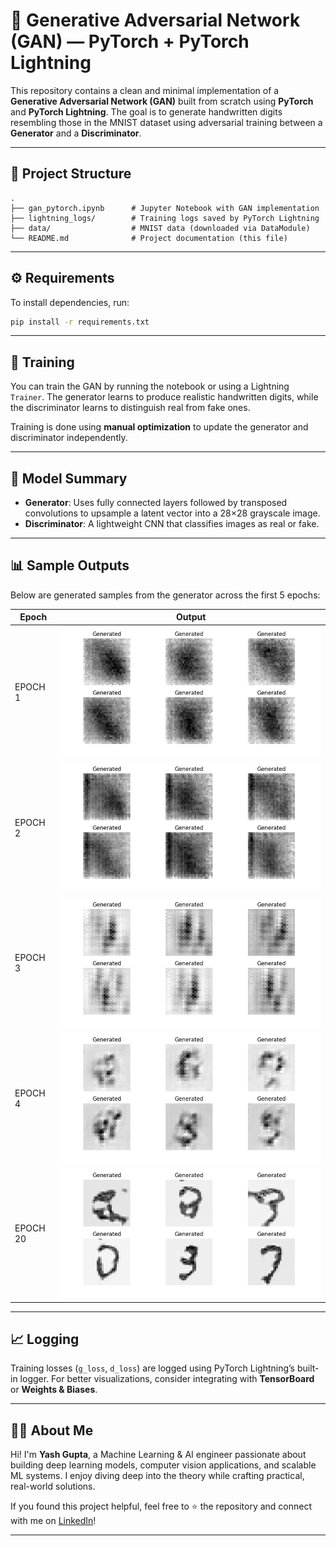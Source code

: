 # 🎨 Generative Adversarial Network (GAN) — PyTorch + PyTorch Lightning

This repository contains a clean and minimal implementation of a **Generative Adversarial Network (GAN)** built from scratch using **PyTorch** and **PyTorch Lightning**. The goal is to generate handwritten digits resembling those in the MNIST dataset using adversarial training between a **Generator** and a **Discriminator**.

---

## 📁 Project Structure

```
.
├── gan_pytorch.ipynb      # Jupyter Notebook with GAN implementation
├── lightning_logs/        # Training logs saved by PyTorch Lightning
├── data/                  # MNIST data (downloaded via DataModule)
└── README.md              # Project documentation (this file)
```

---

## ⚙️ Requirements

To install dependencies, run:

```bash
pip install -r requirements.txt
```

---

## 🚀 Training

You can train the GAN by running the notebook or using a Lightning `Trainer`. The generator learns to produce realistic handwritten digits, while the discriminator learns to distinguish real from fake ones.

Training is done using **manual optimization** to update the generator and discriminator independently.

---

## 🧠 Model Summary

- **Generator**: Uses fully connected layers followed by transposed convolutions to upsample a latent vector into a 28×28 grayscale image.
- **Discriminator**: A lightweight CNN that classifies images as real or fake.

---

## 📊 Sample Outputs

Below are generated samples from the generator across the first 5 epochs:

| Epoch   | Output |
|---------|--------|
| EPOCH 1 | ![Epoch 1](images/generated_epoch_0.png) |
| EPOCH 2 | ![Epoch 2](images/generated_epoch_1.png) |
| EPOCH 3 | ![Epoch 3](images/generated_epoch_2.png) |
| EPOCH 4 | ![Epoch 4](images/generated_epoch_3.png) |
| EPOCH 20 | ![Epoch 5](images/generated_epoch_19.png) |

---

## 📈 Logging

Training losses (`g_loss`, `d_loss`) are logged using PyTorch Lightning’s built-in logger. For better visualizations, consider integrating with **TensorBoard** or **Weights & Biases**.

---

## 👨‍💻 About Me

Hi! I'm **Yash Gupta**, a Machine Learning & AI engineer passionate about building deep learning models, computer vision applications, and scalable ML systems. I enjoy diving deep into the theory while crafting practical, real-world solutions.

If you found this project helpful, feel free to ⭐ the repository and connect with me on [LinkedIn](https://www.linkedin.com/in/eryash15)!

---
